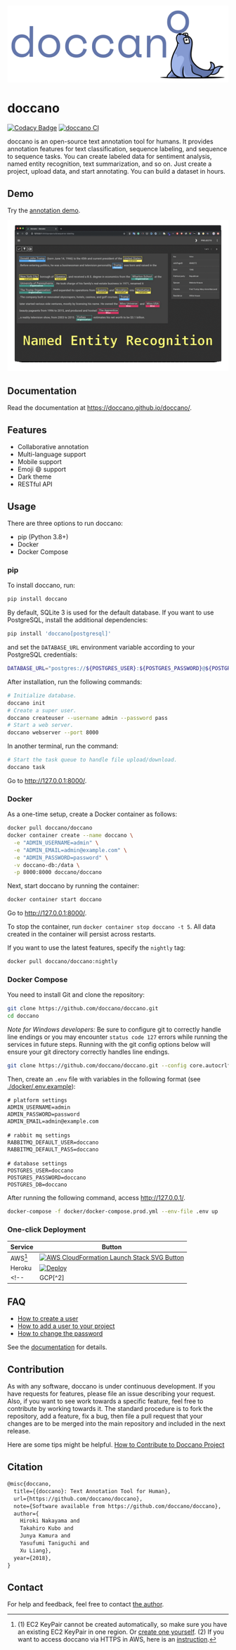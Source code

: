<div align="center">
  <img src="https://raw.githubusercontent.com/doccano/doccano/master/docs/images/logo/doccano.png">
</div>

# doccano

[![Codacy Badge](https://app.codacy.com/project/badge/Grade/35ac8625a2bc4eddbff23dbc61bc6abb)](https://www.codacy.com/gh/doccano/doccano/dashboard?utm_source=github.com&amp;utm_medium=referral&amp;utm_content=doccano/doccano&amp;utm_campaign=Badge_Grade)
[![doccano CI](https://github.com/doccano/doccano/actions/workflows/ci.yml/badge.svg)](https://github.com/doccano/doccano/actions/workflows/ci.yml)

doccano is an open-source text annotation tool for humans. It provides annotation features for text classification, sequence labeling, and sequence to sequence tasks. You can create labeled data for sentiment analysis, named entity recognition, text summarization, and so on. Just create a project, upload data, and start annotating. You can build a dataset in hours.

## Demo

Try the [annotation demo](http://doccano.herokuapp.com).

![Demo image](https://raw.githubusercontent.com/doccano/doccano/master/docs/images/demo/demo.gif)

## Documentation

Read the documentation at <https://doccano.github.io/doccano/>.

## Features

- Collaborative annotation
- Multi-language support
- Mobile support
- Emoji :smile: support
- Dark theme
- RESTful API

## Usage

There are three options to run doccano:

- pip (Python 3.8+)
- Docker
- Docker Compose

### pip

To install doccano, run:

```bash
pip install doccano
```

By default, SQLite 3 is used for the default database. If you want to use PostgreSQL, install the additional dependencies:

```bash
pip install 'doccano[postgresql]'
```

and set the `DATABASE_URL` environment variable according to your PostgreSQL credentials:

```bash
DATABASE_URL="postgres://${POSTGRES_USER}:${POSTGRES_PASSWORD}@${POSTGRES_HOST}:${POSTGRES_PORT}/${POSTGRES_DB}?sslmode=disable"
```

After installation, run the following commands:

```bash
# Initialize database.
doccano init
# Create a super user.
doccano createuser --username admin --password pass
# Start a web server.
doccano webserver --port 8000
```

In another terminal, run the command:

```bash
# Start the task queue to handle file upload/download.
doccano task
```

Go to <http://127.0.0.1:8000/>.

### Docker

As a one-time setup, create a Docker container as follows:

```bash
docker pull doccano/doccano
docker container create --name doccano \
  -e "ADMIN_USERNAME=admin" \
  -e "ADMIN_EMAIL=admin@example.com" \
  -e "ADMIN_PASSWORD=password" \
  -v doccano-db:/data \
  -p 8000:8000 doccano/doccano
```

Next, start doccano by running the container:

```bash
docker container start doccano
```

Go to <http://127.0.0.1:8000/>.

To stop the container, run `docker container stop doccano -t 5`. All data created in the container will persist across restarts.

If you want to use the latest features, specify the `nightly` tag:

```bash
docker pull doccano/doccano:nightly
```

### Docker Compose

You need to install Git and clone the repository:

```bash
git clone https://github.com/doccano/doccano.git
cd doccano
```

_Note for Windows developers:_ Be sure to configure git to correctly handle line endings or you may encounter `status code 127` errors while running the services in future steps. Running with the git config options below will ensure your git directory correctly handles line endings.

```bash
git clone https://github.com/doccano/doccano.git --config core.autocrlf=input
```

Then, create an `.env` file with variables in the following format (see [./docker/.env.example](https://github.com/doccano/doccano/blob/master/docker/.env.example)):

```plain
# platform settings
ADMIN_USERNAME=admin
ADMIN_PASSWORD=password
ADMIN_EMAIL=admin@example.com

# rabbit mq settings
RABBITMQ_DEFAULT_USER=doccano
RABBITMQ_DEFAULT_PASS=doccano

# database settings
POSTGRES_USER=doccano
POSTGRES_PASSWORD=doccano
POSTGRES_DB=doccano
```

After running the following command, access <http://127.0.0.1/>.

```bash
docker-compose -f docker/docker-compose.prod.yml --env-file .env up
```

### One-click Deployment

| Service | Button |
|---------|---|
| AWS[^1]   | [![AWS CloudFormation Launch Stack SVG Button](https://cdn.rawgit.com/buildkite/cloudformation-launch-stack-button-svg/master/launch-stack.svg)](https://console.aws.amazon.com/cloudformation/home?#/stacks/new?stackName=doccano&templateURL=https://doccano.s3.amazonaws.com/public/cloudformation/template.aws.yaml)  |
| Heroku  | [![Deploy](https://www.herokucdn.com/deploy/button.svg)](https://dashboard.heroku.com/new?template=https%3A%2F%2Fgithub.com%2Fdoccano%2Fdoccano)  |
<!-- | GCP[^2] | [![GCP Cloud Run PNG Button](https://storage.googleapis.com/gweb-cloudblog-publish/images/run_on_google_cloud.max-300x300.png)](https://console.cloud.google.com/cloudshell/editor?shellonly=true&cloudshell_image=gcr.io/cloudrun/button&cloudshell_git_repo=https://github.com/doccano/doccano.git&cloudshell_git_branch=CloudRunButton)  | -->

> [^1]: (1) EC2 KeyPair cannot be created automatically, so make sure you have an existing EC2 KeyPair in one region. Or [create one yourself](https://docs.aws.amazon.com/AWSEC2/latest/UserGuide/ec2-key-pairs.html#having-ec2-create-your-key-pair). (2) If you want to access doccano via HTTPS in AWS, here is an [instruction](https://github.com/doccano/doccano/wiki/HTTPS-setting-for-doccano-in-AWS).
<!-- > [^2]: Although this is a very cheap option, it is only suitable for very small teams (up to 80 concurrent requests). Read more on [Cloud Run docs](https://cloud.google.com/run/docs/concepts). -->

## FAQ

- [How to create a user](https://doccano.github.io/doccano/faq/#how-to-create-a-user)
- [How to add a user to your project](https://doccano.github.io/doccano/faq/#how-to-add-a-user-to-your-project)
- [How to change the password](https://doccano.github.io/doccano/faq/#how-to-change-the-password)

See the [documentation](https://doccano.github.io/doccano/) for details.

## Contribution

As with any software, doccano is under continuous development. If you have requests for features, please file an issue describing your request. Also, if you want to see work towards a specific feature, feel free to contribute by working towards it. The standard procedure is to fork the repository, add a feature, fix a bug, then file a pull request that your changes are to be merged into the main repository and included in the next release.

Here are some tips might be helpful. [How to Contribute to Doccano Project](https://github.com/doccano/doccano/wiki/How-to-Contribute-to-Doccano-Project)

## Citation

```tex
@misc{doccano,
  title={{doccano}: Text Annotation Tool for Human},
  url={https://github.com/doccano/doccano},
  note={Software available from https://github.com/doccano/doccano},
  author={
    Hiroki Nakayama and
    Takahiro Kubo and
    Junya Kamura and
    Yasufumi Taniguchi and
    Xu Liang},
  year={2018},
}
```

## Contact

For help and feedback, feel free to contact [the author](https://github.com/Hironsan).

